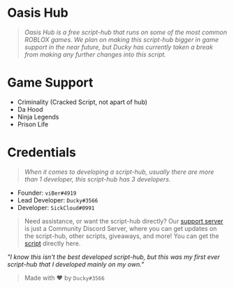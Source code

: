 # Oasis Hub

> *Oasis Hub is a free script-hub that runs on some of the most common ROBLOX games. We plan on making this script-hub bigger in game support in the near future, but Ducky has currently taken a break from making any further changes into this script.*

# Game Support

- Criminality (Cracked Script, not apart of hub)
- Da Hood
- Ninja Legends
- Prison Life

# Credentials

> *When it comes to developing a script-hub, usually there are more than 1 developer, this script-hub has 3 developers.*

- Founder: `viBer#4919`
- Lead Developer: `Ducky#3566`
- Developer: `SickCloud#0991`

> Need assistance, or want the script-hub directly? Our [support server](https://discord.gg/t2wWA3hph3) is just a Community Discord Server, where you can get updates on the script-hub, other scripts, giveaways, and more! You can get the [script](https://github.com/bruvzz/oasishub/blob/main/script) directly here.

*"I know this isn't the best developed script-hub, but this was my first ever script-hub that I developed mainly on my own."* 

> Made with ❤️ by `Ducky#3566`
